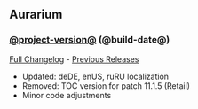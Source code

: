 ## Aurarium
### [@project-version@](https://github.com/wow-addon-dev/Aurarium/tree/@project-version@) (@build-date@)
[Full Changelog](@full-changelog@) - [Previous Releases](https://github.com/wow-addon-dev/Aurarium/releases)

- Updated: deDE, enUS, ruRU localization
- Removed: TOC version for patch 11.1.5 (Retail)
- Minor code adjustments

